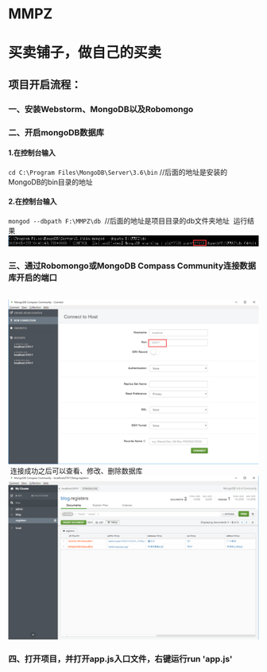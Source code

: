 # MMPZ
# 买卖铺子，做自己的买卖
## 项目开启流程：
### 一、安装Webstorm、MongoDB以及Robomongo
### 二、开启mongoDB数据库
#### 1.在控制台输入
  `cd C:\Program Files\MongoDB\Server\3.6\bin` //后面的地址是安装的MongoDB的bin目录的地址
#### 2.在控制台输入
  `mongod --dbpath F:\MMPZ\db`  //后面的地址是项目目录的db文件夹地址
  运行结果
  ![cmd](https://github.com/Nangxif/MMPZ/blob/master/public/img/cmd.png)
### 三、通过Robomongo或MongoDB Compass Community连接数据库开启的端口
  ![连接](https://github.com/Nangxif/MMPZ/blob/master/public/img/connent.png)
  连接成功之后可以查看、修改、删除数据库
  ![连接](https://github.com/Nangxif/MMPZ/blob/master/public/img/table.png)
### 四、打开项目，并打开app.js入口文件，右键运行run 'app.js'
